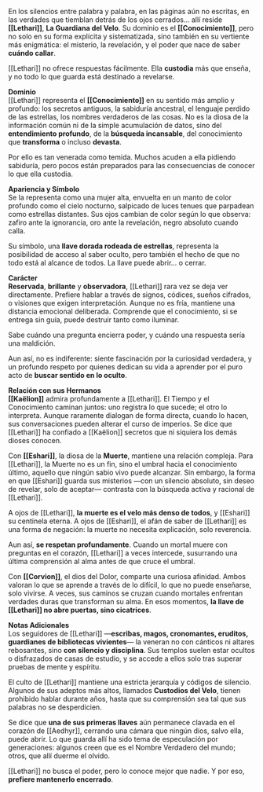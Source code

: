 En los silencios entre palabra y palabra, en las páginas aún no escritas, en las verdades que tiemblan detrás de los ojos cerrados... allí reside **[[Lethari]]**, **La Guardiana del Velo**. Su dominio es el **[[Conocimiento]]**, pero no solo en su forma explícita y sistematizada, sino también en su vertiente más enigmática: el misterio, la revelación, y el poder que nace de saber **cuándo callar**.

[[Lethari]] no ofrece respuestas fácilmente. Ella **custodia** más que enseña, y no todo lo que guarda está destinado a revelarse.

**Dominio**  
[[Lethari]] representa el **[[Conocimiento]]** en su sentido más amplio y profundo: los secretos antiguos, la sabiduría ancestral, el lenguaje perdido de las estrellas, los nombres verdaderos de las cosas. No es la diosa de la información común ni de la simple acumulación de datos, sino del **entendimiento profundo**, de la **búsqueda incansable**, del conocimiento que **transforma** o incluso **devasta**.

Por ello es tan venerada como temida. Muchos acuden a ella pidiendo sabiduría, pero pocos están preparados para las consecuencias de conocer lo que ella custodia.

**Apariencia y Símbolo**  
Se la representa como una mujer alta, envuelta en un manto de color profundo como el cielo nocturno, salpicado de luces tenues que parpadean como estrellas distantes. Sus ojos cambian de color según lo que observa: zafiro ante la ignorancia, oro ante la revelación, negro absoluto cuando calla.

Su símbolo, una **llave dorada rodeada de estrellas**, representa la posibilidad de acceso al saber oculto, pero también el hecho de que no todo está al alcance de todos. La llave puede abrir... o cerrar.

**Carácter**  
**Reservada**, **brillante** y **observadora**, [[Lethari]] rara vez se deja ver directamente. Prefiere hablar a través de signos, códices, sueños cifrados, o visiones que exigen interpretación. Aunque no es fría, mantiene una distancia emocional deliberada. Comprende que el conocimiento, si se entrega sin guía, puede destruir tanto como iluminar.

Sabe cuándo una pregunta encierra poder, y cuándo una respuesta sería una maldición.

Aun así, no es indiferente: siente fascinación por la curiosidad verdadera, y un profundo respeto por quienes dedican su vida a aprender por el puro acto de **buscar sentido en lo oculto**.

**Relación con sus Hermanos**  
**[[Kaëlion]]** admira profundamente a [[Lethari]]. El Tiempo y el Conocimiento caminan juntos: uno registra lo que sucede; el otro lo interpreta. Aunque raramente dialogan de forma directa, cuando lo hacen, sus conversaciones pueden alterar el curso de imperios. Se dice que [[Lethari]] ha confiado a [[Kaëlion]] secretos que ni siquiera los demás dioses conocen.

Con **[[Eshari]]**, la diosa de la **Muerte**, mantiene una relación compleja. Para [[Lethari]], la Muerte no es un fin, sino el umbral hacia el conocimiento último, aquello que ningún sabio vivo puede alcanzar. Sin embargo, la forma en que [[Eshari]] guarda sus misterios —con un silencio absoluto, sin deseo de revelar, solo de aceptar— contrasta con la búsqueda activa y racional de [[Lethari]].

A ojos de [[Lethari]], **la muerte es el velo más denso de todos**, y [[Eshari]] su centinela eterna. A ojos de [[Eshari]], el afán de saber de [[Lethari]] es una forma de negación: la muerte no necesita explicación, solo reverencia.

Aun así, **se respetan profundamente**. Cuando un mortal muere con preguntas en el corazón, [[Lethari]] a veces intercede, susurrando una última comprensión al alma antes de que cruce el umbral.

Con **[[Corvion]]**, el dios del Dolor, comparte una curiosa afinidad. Ambos valoran lo que se aprende a través de lo difícil, lo que no puede enseñarse, solo vivirse. A veces, sus caminos se cruzan cuando mortales enfrentan verdades duras que transforman su alma. En esos momentos, **la llave de [[Lethari]] no abre puertas, sino cicatrices**.

**Notas Adicionales**  
Los seguidores de [[Lethari]] —**escribas, magos, cronomantes, eruditos, guardianes de bibliotecas vivientes**— la veneran no con cánticos ni altares rebosantes, sino **con silencio y disciplina**. Sus templos suelen estar ocultos o disfrazados de casas de estudio, y se accede a ellos solo tras superar pruebas de mente y espíritu.

El culto de [[Lethari]] mantiene una estricta jerarquía y códigos de silencio. Algunos de sus adeptos más altos, llamados **Custodios del Velo**, tienen prohibido hablar durante años, hasta que su comprensión sea tal que sus palabras no se desperdicien.

Se dice que **una de sus primeras llaves** aún permanece clavada en el corazón de [[Aedhyr]], cerrando una cámara que ningún dios, salvo ella, puede abrir. Lo que guarda allí ha sido tema de especulación por generaciones: algunos creen que es el Nombre Verdadero del mundo; otros, que allí duerme el olvido.

[[Lethari]] no busca el poder, pero lo conoce mejor que nadie. Y por eso, **prefiere mantenerlo encerrado**.
  

[^0]: [[Historia y Mitología]]
[^1]: [[Los Dioses]]
[^2]: [[Segunda Generación de Dioses]]
[^3]: [[Los 12 Patrones]]